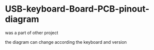 # USB-keyboard-Board-PCB-pinout-diagram

was a part of other project

the diagram can change according the keyboard and version
